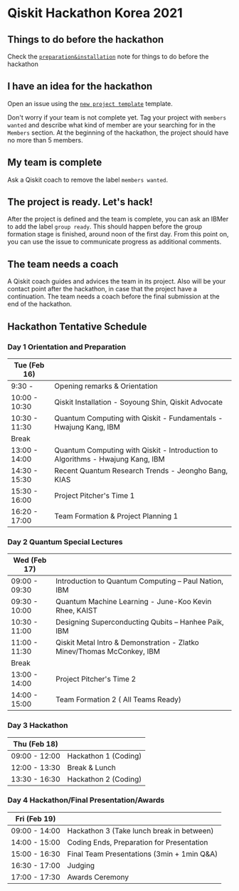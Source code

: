 # Qiskit Hackathon Korea 2021

## Things to do before the hackathon

Check the [`preparation&installation`](preparation%26installation.md) note for things to do before the hackathon

## I have an idea for the hackathon

Open an issue using the [`new project template`](https://github.com/qiskit-community/qiskit-hackathon-korea-21/issues/new?assignees=&labels=members+wanted&template=new-project-template.md&title=Project+name) template.

Don't worry if your team is not complete yet.
Tag your project with `members wanted` and describe what kind of member are your searching for in the `Members` section.
At the beginning of the hackathon, the project should have no more than 5 members.

## My team is complete

Ask a Qiskit coach to remove the label `members wanted`.

## The project is ready. Let's hack!

After the project is defined and the team is complete, you can ask an IBMer to add the label `group ready`. This should happen before the group formation stage is finished, around noon of the first day. From this point on, you can use the issue to communicate progress as additional comments.

## The team needs a coach

A Qiskit coach guides and advices the team in its project.
Also will be your contact point after the hackathon, in case that the project have a continuation.
The team needs a coach before the final submission at the end of the hackathon.


## Hackathon Tentative Schedule
### Day 1 Orientation and Preparation
| Tue (Feb 16)|  |
| -------------- | --------------------------------- |
| 9:30 - | Opening remarks & Orientation|
| 10:00 - 10:30 | Qiskit Installation - Soyoung Shin, Qiskit Advocate|
| 10:30 - 11:30 | Quantum Computing with Qiskit - Fundamentals - Hwajung Kang, IBM|
| Break | |
| 13:00 - 14:00 | Quantum Computing with Qiskit - Introduction to Algorithms - Hwajung Kang, IBM|
| 14:30 - 15:30 | Recent Quantum Research Trends - Jeongho Bang, KIAS|
| 15:30 - 16:00 | Project Pitcher's Time 1|
| 16:20 - 17:00 | Team Formation & Project Planning 1|

### Day 2 Quantum Special Lectures
| Wed (Feb 17)|  |
| -------------- | --------------------------------- |
| 09:00 - 09:30 | Introduction to Quantum Computing – Paul Nation, IBM |
| 09:30 - 10:00 | Quantum Machine Learning -  June-Koo Kevin Rhee, KAIST |
| 10:30 - 11:00 | Designing Superconducting Qubits – Hanhee Paik, IBM|
| 11:00 - 11:30 | Qiskit Metal Intro & Demonstration - Zlatko Minev/Thomas McConkey, IBM |
| Break | |
| 13:00 - 14:00 | Project Pitcher's Time 2|
| 14:00 - 15:00 | Team Formation 2 ( All Teams Ready) |

### Day 3 Hackathon
| Thu (Feb 18) |  |
| -------------- | --------------------------------- |
| 09:00 - 12:00 | Hackathon 1 (Coding) |
| 12:00 - 13:30 | Break & Lunch |
| 13:30 - 16:30 | Hackathon 2 (Coding) |

### Day 4 Hackathon/Final Presentation/Awards
| Fri (Feb 19) |  |
| -------------- | --------------------------------- |
| 09:00 - 14:00 | Hackathon 3 (Take lunch break in between) |
| 14:00 - 15:00 | Coding Ends, Preparation for Presentation |
| 15:00 - 16:30 | Final Team Presentations (3min + 1min Q&A) |
| 16:30 - 17:00 | Judging|
| 17:00 - 17:30 | Awards Ceremony|
